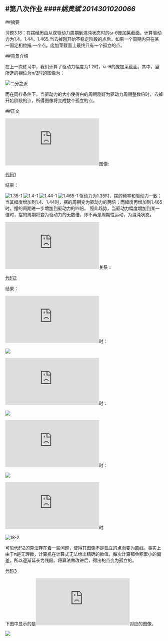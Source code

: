 #第八次作业
####*姚贵斌 2014301020066*
------
##摘要

习题3.18：在摆经历由从双驱动力周期到混沌状态时的ω-θ庞加莱截面。计算驱动力为1.4，1.44，1.465.当去掉刚开始不稳定阶段的点后，如果一个周期内只在某一固定相位描 一个点，庞加莱截面上最终只有一个孤立的点。

##背景介绍

在上一次练习中，我们计算了驱动力幅度为1.2时，ω-θ的庞加莱截面。其中，当所选的相位为π/2时的图像为：

![二分之派](https://github.com/Guibeen/compuational_physics_N2014301020066/blob/master/images/07/3.12-%E4%BA%8C%E5%88%86%E4%B9%8B%E6%B4%BE.png)

而在同样条件下，当驱动力的大小使得白的周期刚好为驱动力周期整数倍时，去掉开始阶段的点，所得图像将变成数个孤立的点。

##正文

![](http://latex.codecogs.com/gif.latex?%5Cdpi%7B120%7D%20%5Cbg_white%20%5Ctheta-t)图像:

[代码1](https://github.com/Guibeen/compuational_physics_N2014301020066/blob/master/codes/08/18-1.py)

结果：

![1.35-1](https://github.com/Guibeen/compuational_physics_N2014301020066/blob/master/images/08/1.35-1.png)
![1.4-1](https://github.com/Guibeen/compuational_physics_N2014301020066/blob/master/images/08/1.4-1.png)
![1.44-1](https://github.com/Guibeen/compuational_physics_N2014301020066/blob/master/images/08/1.44-1.png)
![1.465-1](https://github.com/Guibeen/compuational_physics_N2014301020066/blob/master/images/08/1.465-1.png)
驱动力为1.35时，摆的频率和驱动力一致；当其幅度增加到1.4、1.44时，摆的周期变为驱动力的两倍；而幅度再增加到1.465时，摆的周期进一步增加到驱动力的四倍。
照此趋势，当驱动力幅度增加到某一值时，摆的周期将变为驱动力的无数倍，即不再是周期性运动，为混沌状态。

![](http://latex.codecogs.com/gif.latex?%5Cdpi%7B120%7D%20%5Cbg_white%20%5Comega-%5Ctheta)关系：

[代码2](https://github.com/Guibeen/compuational_physics_N2014301020066/blob/master/codes/08/18-2.py)

结果：

![](http://latex.codecogs.com/gif.latex?%5Cdpi%7B120%7D%20%5Cbg_white%20F_D%3D1.35)时：

![](https://github.com/Guibeen/compuational_physics_N2014301020066/blob/master/images/08/1.35-2.png)

![](http://latex.codecogs.com/gif.latex?%5Cdpi%7B120%7D%20%5Cbg_white%20F_D%3D1.4)时：

![](https://github.com/Guibeen/compuational_physics_N2014301020066/blob/master/images/08/1.4-2.png)

![](http://latex.codecogs.com/gif.latex?%5Cdpi%7B120%7D%20%5Cbg_white%20F_D%3D1.44)时：

![](https://github.com/Guibeen/compuational_physics_N2014301020066/blob/master/images/08/1.44-2.png)

![](http://latex.codecogs.com/gif.latex?%5Cdpi%7B120%7D%20%5Cbg_white%20F_D%3D1.465)时

![18-2](https://github.com/Guibeen/compuational_physics_N2014301020066/blob/master/images/08/18-2.png)

可见代码2的算法存在着一些问题，使得其图像不是孤立的点而变为直线。事实上由于π是无理数，计算机在计算式无法给出精确的数值。每次计算都会积累小的偏差，所以逐渐延长为线段。将算法做改进后，得出的点变为孤立的。

[代码3](https://github.com/Guibeen/compuational_physics_N2014301020066/blob/master/codes/08/18-3.py)

下图中显示的是![](http://latex.codecogs.com/gif.latex?%5Cdpi%7B120%7D%20%5Cbg_white%20F_D%3D1.2%2CF_D%3D1.4%2CF_D%3D1.44%2CF_D%3D1.465)对应的图像。

![](https://github.com/Guibeen/compuational_physics_N2014301020066/blob/master/images/08/%E5%80%8D%E5%91%A8%E6%9C%9F.png)
